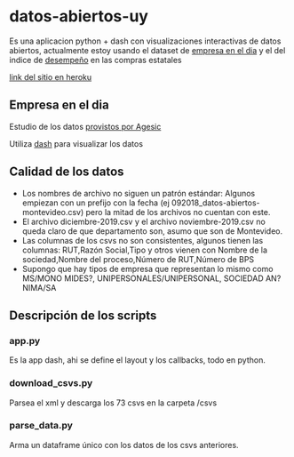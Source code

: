 # datos-abiertos-uy

Es una aplicacion python + dash con visualizaciones interactivas de datos abiertos, actualmente estoy usando el dataset de [empresa en el dia](https://catalogodatos.gub.uy/dataset/agesic-creacion-de-empresas-a-traves-de-empresa-en-el-dia) y el del indice de [desempeño](http://cuentasclaras.uy/#/buying-index) en las compras estatales

[link del sitio en heroku](https://datos-abiertos-uy.herokuapp.com/)


## Empresa en el dia

Estudio de los datos [provistos por Agesic]()

Utiliza [dash](https://plotly.com/dash/) para visualizar los datos

## Calidad de los datos

* Los nombres de archivo no siguen un patrón estándar: Algunos empiezan con un prefijo con la fecha (ej 092018_datos-abiertos-montevideo.csv) pero la mitad de los archivos no cuentan con este.
* El archivo diciembre-2019.csv y el archivo noviembre-2019.csv no queda claro de que departamento son, asumo que son de Montevideo.
* Las columnas de los csvs no son consistentes, algunos tienen las columnas: RUT,Razón Social,Tipo y otros vienen con Nombre de la sociedad,Nombre del proceso,Número de RUT,Número de BPS 
* Supongo que hay tipos de empresa que representan lo mismo como MS/MONO MIDES?, UNIPERSONALES/UNIPERSONAL, SOCIEDAD AN?NIMA/SA

## Descripción de los scripts


### app.py

Es la app dash, ahi se define el layout y los callbacks, todo en python.

### download_csvs.py

Parsea el xml y descarga los 73 csvs en la carpeta /csvs

### parse_data.py

Arma un dataframe único con los datos de los csvs anteriores.


